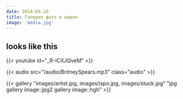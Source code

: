 ```yaml
---
date: 2014-03-10
title: Галерея фото и видео
image: 'media.jpg'
---
```


## looks like this

{{< youtube id="_R-ICXJQveM" >}}

{{< audio src="/audio/BritneySpears.mp3" class="audio" >}}

{{< gallery "images/artist.jpg, images/ispo.jpg, images/stuck.jpg" "jpg gallery image::jpg2 gallery image::hgh" >}}
